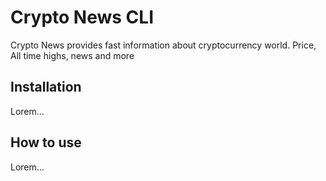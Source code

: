 # Crypto News CLI

Crypto News provides fast information about cryptocurrency world. Price, All time highs, news and more

## Installation

Lorem...

## How to use

Lorem...